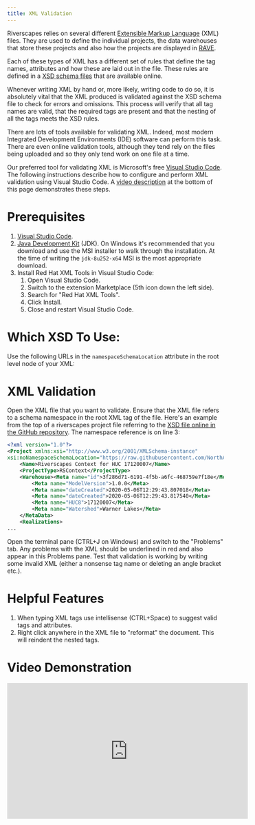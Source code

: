```yaml
---
title: XML Validation
---
```


Riverscapes relies on several different [Extensible Markup Language](https://en.wikipedia.org/wiki/XML) (XML) files. They are used to define the individual projects, the data warehouses that store these projects and also how the projects are displayed in [RAVE](http://rave.riverscapes.net/).

Each of these types of XML has a different set of rules that define the tag names, attributes and how these are laid out in the file. These rules are defined in a [XSD schema files](https://en.wikipedia.org/wiki/XML_schema) that are available online.

Whenever writing XML by hand or, more likely, writing code to do so, it is absolutely vital that the XML produced is validated against the XSD schema file to check for errors and omissions. This process will verify that all tag names are valid, that the required tags are present and that the nesting of all the tags meets the XSD rules.

There are lots of tools available for validating XML. Indeed, most modern Integrated Development Environments (IDE) software can perform this task. There are even online validation tools, although they tend rely on the files being uploaded and so they only tend work on one file at a time.

Our preferred tool for validating XML is Microsoft's free [Visual Studio Code](https://code.visualstudio.com/). The following instructions describe how to configure and perform XML validation using Visual Studio Code. A [video description](#video-demonstration) at the bottom of this page demonstrates these steps.

# Prerequisites

1. [Visual Studio Code](https://code.visualstudio.com/).
1. [Java Development Kit](https://developers.redhat.com/products/openjdk/download?sc_cid=701f2000000RWTnAAO) (JDK). On Windows it's recommended that you download and use the MSI installer to walk through the installation. At the time of writing the `jdk-8u252-x64` MSI is the most appropriate download.
1. Install Red Hat XML Tools in Visual Studio Code:
    1. Open Visual Studio Code.
    1. Switch to the extension Marketplace (5th icon down the left side).
    1. Search for "Red Hat XML Tools".
    1. Click Install.
    1. Close and restart Visual Studio Code.

# Which XSD To Use:

Use the following URLs in the `namespaceSchemaLocation` attribute in the root level node of your XML:

<!-- TODO |XML Type|XSD URL|
|---|---|
|[Riverscapes Project XML Files]({{ site.baseurl}}/Tools/Technical_Reference/Documentation_Standards/Riverscapes_Projects/Project/projectxml.html)|[https://raw.githubusercontent.com/Riverscapes/Program/master/Project/XSD/V1/Project.xsd](https://raw.githubusercontent.com/Riverscapes/Program/master/Project/XSD/V1/Project.xsd)|
|[RAVE Business Logic XML](http://rave.riverscapes.net/business-logic.html)|[https://raw.githubusercontent.com/Riverscapes/RaveAddIn/master/RaveAddIn/XML/XSD/project_explorer.xsd](https://raw.githubusercontent.com/Riverscapes/RaveAddIn/master/RaveAddIn/XML/XSD/project_explorer.xsd)| -->

# XML Validation

Open the XML file that you want to validate. Ensure that the XML file refers to a schema namespace in the root XML tag of the file. Here's an example from the top of a riverscapes project file referring to the [XSD file online in the GitHub repository](https://github.com/NorthArrowResearch/riverscapes-programs/blob/master/Projects/BRAT/XSD/V1/Project.xsd). The namespace reference is on line 3:

```xml
<?xml version="1.0"?>
<Project xmlns:xsi="http://www.w3.org/2001/XMLSchema-instance"
xsi:noNamespaceSchemaLocation="https://raw.githubusercontent.com/NorthArrowResearch/riverscapes-programs/master/Projects/BRAT/XSD/V1/Project.xsd">
	<Name>Riverscapes Context for HUC 17120007</Name>
	<ProjectType>RSContext</ProjectType>
	<Warehouse><Meta name="id">3f286d71-6191-4f5b-a6fc-468759e7f18e</Meta><Meta name="user">eeb79d24-68b5-405a-be55-8e23fdf929dc</Meta><Meta name="program">Anabranch</Meta></Warehouse><MetaData>
		<Meta name="ModelVersion">1.0.0</Meta>
		<Meta name="dateCreated">2020-05-06T12:29:43.807018</Meta>
		<Meta name="dateCreated">2020-05-06T12:29:43.817540</Meta>
		<Meta name="HUC8">17120007</Meta>
		<Meta name="Watershed">Warner Lakes</Meta>
	</MetaData>
	<Realizations>
...
```

Open the terminal pane (CTRL+J on Windows) and switch to the "Problems" tab. Any problems with the XML should be underlined in red and also appear in this Problems pane. Test that validation is working by writing some invalid XML (either a nonsense tag name or deleting an angle bracket etc.).

# Helpful Features

1. When typing XML tags use intellisense (CTRL+Space) to suggest valid tags and attributes.
1. Right click anywhere in the XML file to "reformat" the document. This will reindent the nested tags.

# Video Demonstration

<div class="responsive-embed">
<iframe width="560" height="315" src="https://www.youtube.com/embed/HMw2ki-bauQ" frameborder="0" allow="accelerometer; autoplay; encrypted-media; gyroscope; picture-in-picture" allowfullscreen></iframe>
</div>